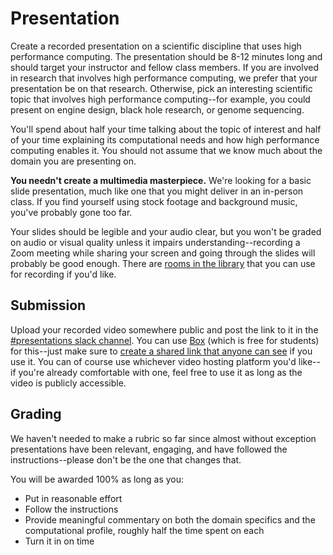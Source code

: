 ---
---

# Presentation

Create a recorded presentation on a scientific discipline that uses high performance computing. The presentation should be 8-12 minutes long and should target your instructor and fellow class members. If you are involved in research that involves high performance computing, we prefer that your presentation be on that research. Otherwise, pick an interesting scientific topic that involves high performance computing--for example, you could present on engine design, black hole research, or genome sequencing.

You'll spend about half your time talking about the topic of interest and half of your time explaining its computational needs and how high performance computing enables it. You should not assume that we know much about the domain you are presenting on.

**You needn't create a multimedia masterpiece.** We're looking for a basic slide presentation, much like one that you might deliver in an in-person class. If you find yourself using stock footage and background music, you've probably gone too far.

Your slides should be legible and your audio clear, but you won't be graded on audio or visual quality unless it impairs understanding--recording a Zoom meeting while sharing your screen and going through the slides will probably be good enough. There are [rooms in the library](https://lib.byu.edu/services/sound-recording-studio/) that you can use for recording if you'd like.



## Submission

Upload your recorded video somewhere public and post the link to it in the [#presentations slack channel](https://byu-sci-comp.slack.com/channels/presentations). You can use [Box](https://box.byu.edu) (which is free for students) for this--just make sure to [create a shared link that anyone can see](https://support.box.com/hc/en-us/articles/360043697094-Creating-Shared-Links) if you use it. You can of course use whichever video hosting platform you'd like--if you're already comfortable with one, feel free to use it as long as the video is publicly accessible.



## Grading

We haven't needed to make a rubric so far since almost without exception presentations have been relevant, engaging, and have followed the instructions--please don't be the one that changes that.

You will be awarded 100% as long as you:

-  Put in reasonable effort
-  Follow the instructions
-  Provide meaningful commentary on both the domain specifics and the computational profile, roughly half the time spent on each
-  Turn it in on time
